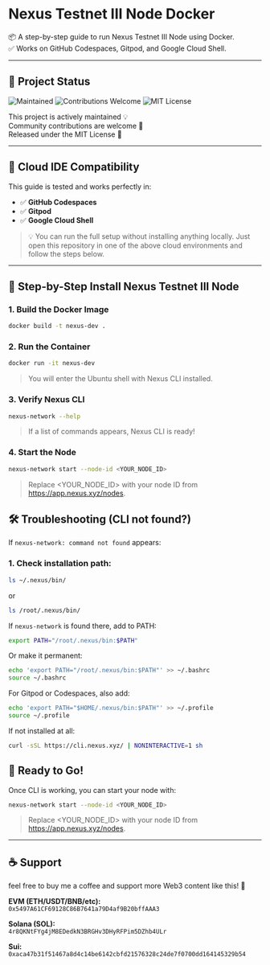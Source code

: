 # Nexus Testnet III Node Docker

📦 A step-by-step guide to run Nexus Testnet III Node using Docker.  
✅ Works on GitHub Codespaces, Gitpod, and Google Cloud Shell.

---

## 📌 Project Status

![Maintained](https://img.shields.io/badge/status-maintained-brightgreen)
![Contributions Welcome](https://img.shields.io/badge/contributions-welcome-orange)
![MIT License](https://img.shields.io/badge/license-MIT-blue)

This project is actively maintained 💡  
Community contributions are welcome 🤝  
Released under the MIT License 📄

---

## 🔧 Cloud IDE Compatibility

This guide is tested and works perfectly in:

- ✅ **GitHub Codespaces**
- ✅ **Gitpod**
- ✅ **Google Cloud Shell**

> 💡 You can run the full setup without installing anything locally. Just open this repository in one of the above cloud environments and follow the steps below.

---

## 🚀 Step-by-Step Install Nexus Testnet III Node

### 1. Build the Docker Image
```bash
docker build -t nexus-dev .
```

### 2. Run the Container
```bash
docker run -it nexus-dev
```
> You will enter the Ubuntu shell with Nexus CLI installed.

### 3. Verify Nexus CLI
```bash
nexus-network --help
```
> If a list of commands appears, Nexus CLI is ready!

### 4. Start the Node
```bash
nexus-network start --node-id <YOUR_NODE_ID>
```
> Replace <YOUR_NODE_ID> with your node ID from https://app.nexus.xyz/nodes.

## 🛠 Troubleshooting (CLI not found?)

If `nexus-network: command not found` appears:

### 1. Check installation path:
```bash
ls ~/.nexus/bin/
```
or
```bash
ls /root/.nexus/bin/
```

If `nexus-network` is found there, add to PATH:

```bash
export PATH="/root/.nexus/bin:$PATH"
```
Or make it permanent:
```bash
echo 'export PATH="/root/.nexus/bin:$PATH"' >> ~/.bashrc
source ~/.bashrc
```

For Gitpod or Codespaces, also add:

```bash
echo 'export PATH="$HOME/.nexus/bin:$PATH"' >> ~/.profile
source ~/.profile
```

If not installed at all:

```bash
curl -sSL https://cli.nexus.xyz/ | NONINTERACTIVE=1 sh
```

## 🙌 Ready to Go!

Once CLI is working, you can start your node with:

```bash
nexus-network start --node-id <YOUR_NODE_ID>
```
> Replace <YOUR_NODE_ID> with your node ID from https://app.nexus.xyz/nodes.

---

## ☕ Support

feel free to buy me a coffee and support more Web3 content like this! 🙌

**EVM (ETH/USDT/BNB/etc):**  
`0x5497A61CF69128C86B7641a79D4af9B20bffAAA3`

**Solana (SOL):**  
`4r8QKNtFYg4jM8EDedkN3BRGHv3DHyRFPim5DZhb4ULr`

**Sui:**  
`0xaca47b31f51467a8d4c14be6142cbfd21576328c24de7f0700dd164145329b54`
